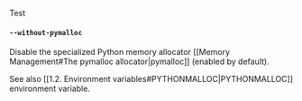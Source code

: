 Test
#### `--without-pymalloc`
Disable the specialized Python memory allocator [[Memory Management#The pymalloc allocator|pymalloc]] (enabled by default).

See also [[1.2. Environment variables#PYTHONMALLOC|PYTHONMALLOC]] environment variable.